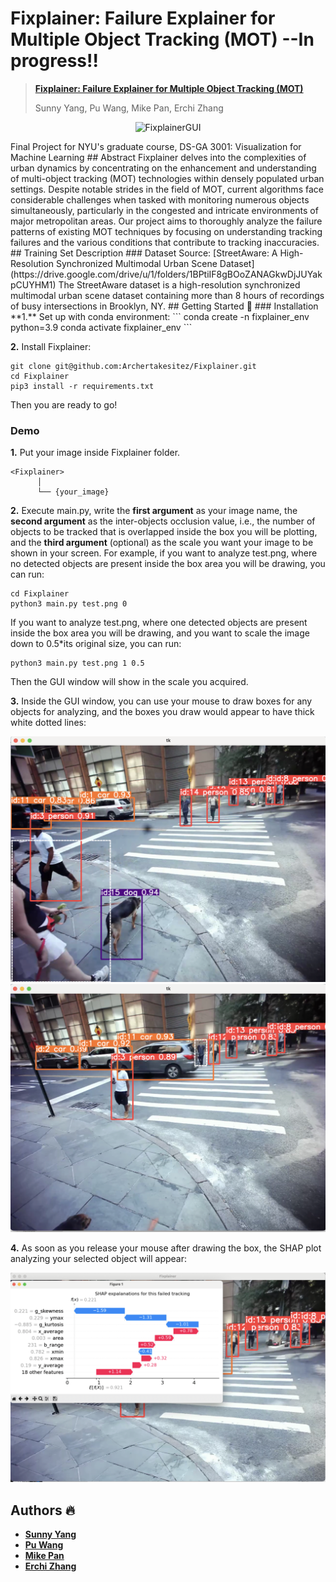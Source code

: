 # Fixplainer: Failure Explainer for Multiple Object Tracking (MOT) --In progress!!
> [**Fixplainer: Failure Explainer for Multiple Object Tracking (MOT)**](https://drive.google.com/file/d/1EUnTP8E9paZQn6ERtoMdSVkU1R0cOo92/view?usp=sharing)
> 
> Sunny Yang, Pu Wang, Mike Pan, Erchi Zhang
<p align = "center">
      <img src="https://github.com/Archertakesitez/Fixplainer/blob/main/readme_sources/fixplainer_GUI.png" alt="FixplainerGUI" width="600"/>
</p>
Final Project for NYU's graduate course, DS-GA 3001: Visualization for Machine Learning
## Abstract
Fixplainer delves into the complexities of urban dynamics by concentrating on the enhancement and understanding of
multi-object tracking (MOT) technologies within densely populated urban settings. Despite notable strides in the field of MOT, current
algorithms face considerable challenges when tasked with monitoring numerous objects simultaneously, particularly in the congested
and intricate environments of major metropolitan areas. Our project aims to thoroughly analyze the failure patterns of existing MOT techniques by focusing on understanding
tracking failures and the various conditions that contribute to tracking inaccuracies. 
## Training Set Description
### Dataset Source: [StreetAware: A High-Resolution Synchronized Multimodal Urban Scene Dataset](https://drive.google.com/drive/u/1/folders/1BPtiIF8gBOoZANAGkwDjJUYakpCUYHM1)
The StreetAware dataset is a high-resolution synchronized multimodal urban scene dataset containing more than 8 hours of recordings of busy intersections in Brooklyn, NY.
## Getting Started 🚀
### Installation
**1.** Set up with conda environment:
```
conda create -n fixplainer_env python=3.9
conda activate fixplainer_env
```

**2.** Install Fixplainer:
```
git clone git@github.com:Archertakesitez/Fixplainer.git
cd Fixplainer
pip3 install -r requirements.txt
```

Then you are ready to go!

### Demo
**1.** 
Put your image inside Fixplainer folder.
```
<Fixplainer>
      │ 
      └── {your_image}
```

**2.** 
Execute main.py, write the **first argument** as your image name, the **second argument** as the inter-objects occlusion value, i.e., the number of objects to be tracked that is overlapped inside the box you will be plotting, and the **third argument** (optional) as the scale you want your image to be shown in your screen. For example, if you want to analyze test.png, where no detected objects are present inside the box area you will be drawing, you can run:
```
cd Fixplainer
python3 main.py test.png 0
```
   If you want to analyze test.png, where one detected objects are present inside the box area you will be drawing, and you want to scale the image down to 0.5*its original size, you can run:
```
python3 main.py test.png 1 0.5
```
Then the GUI window will show in the scale you acquired.

**3.** Inside the GUI window, you can use your mouse to draw boxes for any objects for analyzing, and the boxes you draw would appear to have thick white dotted lines:
<p align="center">
  <img src="https://github.com/Archertakesitez/Fixplainer/blob/main/readme_sources/example2.png" alt="example2" width="600"/>
  <img src="https://github.com/Archertakesitez/Fixplainer/blob/main/readme_sources/example1.png" alt="example1" width="600"/>
</p>

**4.** As soon as you release your mouse after drawing the box, the SHAP plot analyzing your selected object will appear:
<p align = "center">
      <img src="https://github.com/Archertakesitez/Fixplainer/blob/main/readme_sources/example3.png" alt="example3" width="600"/>
</p>

## Authors 🔥
- **[Sunny Yang](https://github.com/crimsonsunny22)**
- **[Pu Wang](https://github.com/Puw242)**
- **[Mike Pan](https://github.com/Leo10101010)**
- **[Erchi Zhang](https://github.com/Archertakesitez)**
